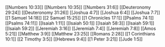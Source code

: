 [[Numbers 10:33]]
[[Numbers 10:35]]
[[Numbers 31:6]]
[[Deuteronomy 29:24]]
[[Deuteronomy 31:26]]
[[Joshua 4:7]]
[[Joshua 6:4]]
[[Joshua 7:7]]
[[1 Samuel 14:18]]
[[2 Samuel 15:25]]
[[1 Chronicles 17:1]]
[[Psalms 74:1]]
[[Psalms 74:11]]
[[Isaiah 1:11]]
[[Isaiah 50:1]]
[[Isaiah 58:3]]
[[Isaiah 59:1]]
[[Isaiah 59:2]]
[[Jeremiah 3:16]]
[[Jeremiah 7:4]]
[[Jeremiah 7:8]]
[[Amos 5:21]]
[[Matthew 3:9]]
[[Matthew 23:25]]
[[Romans 2:28]]
[[1 Corinthians 10:1]]
[[2 Timothy 3:5]]
[[Hebrews 9:4]]
[[1 Peter 3:21]]
[[Jude 1:5]]
